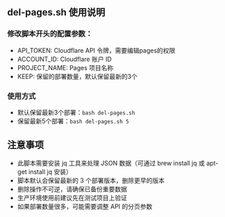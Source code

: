 ## del-pages.sh 使用说明

### 修改脚本开头的配置参数：

- API_TOKEN: Cloudflare API 令牌，需要编辑pages的权限
- ACCOUNT_ID: Cloudflare 账户 ID
- PROJECT_NAME: Pages 项目名称
- KEEP: 保留的部署数量，默认保留最新的3个

### 使用方式

- 默认保留最新3个部署：`bash del-pages.sh`
- 保留最新5个部署：`bash del-pages.sh 5`

## 注意事项

- 此脚本需要安装 jq 工具来处理 JSON 数据（可通过 brew install jq 或 apt-get install jq 安装）
- 脚本默认会保留最新的 3 个部署版本，删除更早的版本
- 删除操作不可逆，请确保已备份重要数据
- 生产环境使用前建议先在测试项目上验证
- 如果部署数量很多，可能需要调整 API 的分页参数
